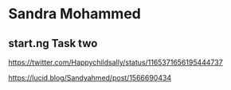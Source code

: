 # Sandra Mohammed

## start.ng Task two

https://twitter.com/Happychildsally/status/1165371656195444737

https://lucid.blog/Sandyahmed/post/1566690434
